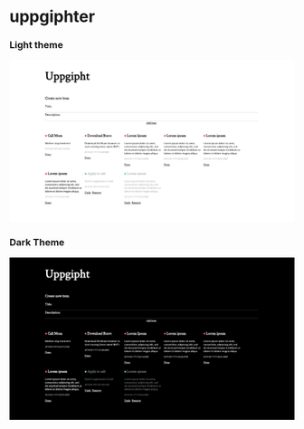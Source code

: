 # uppgiphter

### Light theme
![Light theme](screenshots/light.png)
### Dark Theme
![Dark theme](screenshots/dark.png)
